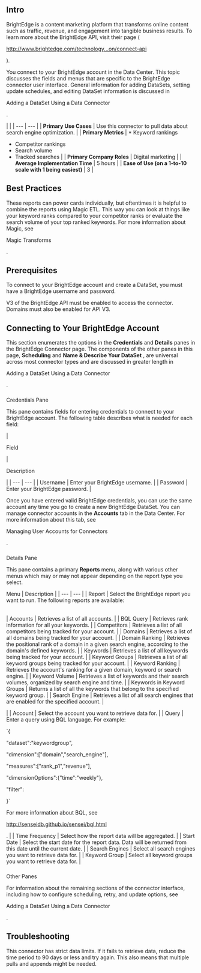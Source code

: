 

Intro
-------

BrightEdge is a content marketing platform that transforms online content such as traffic, revenue, and engagement into tangible business results. To learn more about the BrightEdge API, visit their page (

http://www.brightedge.com/technology...on/connect-api

).


 You connect to your BrightEdge account in the Data Center. This topic discusses the fields and menus that are specific to the BrightEdge connector user interface. General information for adding DataSets, setting update schedules, and editing DataSet information is discussed in

Adding a DataSet Using a Data Connector

.

  |  |
| --- | --- |
|
**Primary Use Cases**
 |
 Use this connector to pull data about search engine optimization.
  |
|
**Primary Metrics**
 | * Keyword rankings
* Competitor rankings
* Search volume
* Tracked searches
 |
|
**Primary Company Roles**
 |
 Digital marketing
  |
|
**Average Implementation Time**
 |
 5 hours
  |
|
**Ease of Use (on a 1-to-10 scale with 1 being easiest)**
 |
 3
  |

Best Practices
----------------

These reports can power cards individually, but oftentimes it is helpful to combine the reports using Magic ETL. This way you can look at things like your keyword ranks compared to your competitor ranks or evaluate the search volume of your top ranked keywords. For more information about Magic, see

Magic Transforms

.


 Prerequisites
---------------

To connect to your BrightEdge account and create a DataSet, you must have a BrightEdge username and password.


 V3 of the BrightEdge API must be enabled to access the connector. Domains must also be enabled for API V3.


 Connecting to Your BrightEdge Account
---------------------------------------


 This section enumerates the options in the
 **Credentials**
 and
 **Details**
 panes in the BrightEdge Connector page. The components of the other panes in this page,
 **Scheduling**
 and
 **Name & Describe Your DataSet**
 , are universal across most connector types and are discussed in greater length in

Adding a DataSet Using a Data Connector

.


###

Credentials Pane


 This pane contains fields for entering credentials to connect to your BrightEdge account. The following table describes what is needed for each field:


|

Field

|

Description

|
| --- | --- |
|
 Username
  |
 Enter your BrightEdge username.
  |
|
 Password
  |
 Enter your BrightEdge password.
  |


 Once you have entered valid BrightEdge credentials, you can use the same account any time you go to create a new BrightEdge DataSet. You can manage connector accounts in the
 **Accounts**
 tab in the Data Center. For more information about this tab, see

Managing User Accounts for Connectors

.


###
 Details Pane

This pane contains a primary
 **Reports**
 menu, along with various other menus which may or may not appear depending on the report type you select.


 Menu
  |
 Description
  |
| --- | --- |
|
 Report
  |
 Select the BrightEdge report you want to run. The following reports are available:


|  |  |
| --- | --- |
|
 Accounts
  |
 Retrieves a list of all accounts.
  |
|
 BQL Query
  |
 Retrieves rank information for all your keywords.
  |
|
 Competitors
  |
 Retrieves a list of all competitors being tracked for your account.
  |
|
 Domains
  |
 Retrieves a list of all domains being tracked for your account.
  |
|
 Domain Ranking
  |
 Retrieves the positional rank of a domain in a given search engine, according to the domain's defined keywords.
  |
|
 Keywords
  |
 Retrieves a list of all keywords being tracked for your account.
  |
|
 Keyword Groups
  |
 Retrieves a list of all keyword groups being tracked for your account.
  |
|
 Keyword Ranking
  |
 Retrieves the account's ranking for a given domain, keyword or search engine.
  |
|
 Keyword Volume
  |
 Retrieves a list of keywords and their search volumes, organized by search engine and time.
  |
|
 Keywords in Keyword Groups
  |
 Returns a list of all the keywords that belong to the specified keyword group.
  |
|
 Search Engine
  |
 Retrieves a list of all search engines that are enabled for the specified account.
  |

|
|
 Account
  |
 Select the account you want to retrieve data for.
  |
|
 Query
  |
 Enter a query using BQL language. For example:


`{

"dataset":"keywordgroup",

"dimension":["domain","search_engine"],

"measures":["rank_p1","revenue"],

"dimensionOptions":{"time":"weekly"},

"filter":

}`


 For more information about BQL, see

http://senseidb.github.io/sensei/bql.html

.
  |
|
 Time Frequency
  |
 Select how the report data will be aggregated.
  |
|
 Start Date
  |
 Select the start date for the report data. Data will be returned from this date until the current date.
  |
|
 Search Engines
  |
 Select all search engines you want to retrieve data for.
  |
|
 Keyword Group
  |
 Select all keyword groups you want to retrieve data for.
  |


###
 Other Panes

For information about the remaining sections of the connector interface, including how to configure scheduling, retry, and update options, see

Adding a DataSet Using a Data Connector

.


 Troubleshooting
-----------------

This connector has strict data limits. If it fails to retrieve data, reduce the time period to 90 days or less and try again. This also means that multiple pulls and appends might be needed.

